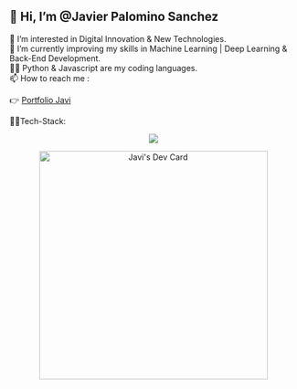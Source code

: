 ## 👋 Hi, I’m @Javier Palomino Sanchez


 👀 I’m interested in Digital Innovation & New Technologies.</br>
 🌱 I’m currently improving my skills in Machine Learning | Deep Learning & Back-End Development.</br>
 👨‍💻 Python & Javascript are my coding languages.</br>
 📫 How to reach me :

   👉 [Portfolio Javi](https://www.javips.digital)
        
  👨‍🏭Tech-Stack:
  
  <p align="center">
  <a href="https://skillicons.dev">
    <img src="https://skillicons.dev/icons?i=figma,js,py,typescript,nextjs,react,nodejs,firebase,mongodb,postgres,docker,nginx" />
 </a>
</p>
<p align="center">
 <a href="https://app.daily.dev/JaviPSanchez"><img src="https://api.daily.dev/devcards/33d557b679654ebeb63cf4db82fc840d.png?r=2dv" width="400" alt="Javi's Dev Card"/></a>
</p>
  
  

        
